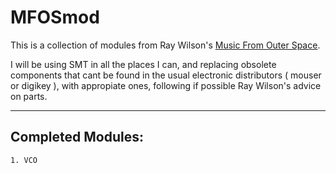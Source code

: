 # MFOSmod

This is a collection of modules from Ray Wilson's [Music From Outer Space](http://musicfromouterspace.com/).

I will be using SMT in all the places I can, and replacing obsolete components that cant be found in the usual electronic distributors ( mouser or digikey ), with appropiate ones, following if possible Ray Wilson's advice on parts.

---

## Completed Modules:

	1. VCO


    

